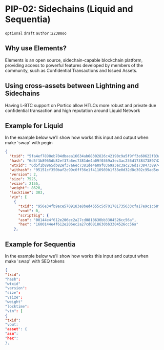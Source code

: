 # PIP-02: Sidechains (Liquid and Sequentia)

`optional`  `draft` `author:22388oo`

## Why use Elements?

Elements is an open source, sidechain-capable blockchain platform, providing access to powerful features developed by members of the community, such as Confidential Transactions and Issued Assets.

## Using cross-assets between Lightning and Sidechains

Having L-BTC support on Portico allow HTLCs more robust and private due confidential transaction and high reputation around Liquid Network

## Example for Liquid

In the example below we'll show how works this input and output when make 'swap' with pegin

```json
{
  "txid": "5fa4ef7898eb704dbaea16634ab68302826c42198c9a5f9ff3e60622f83aac90",
  "hash": "6d5f1b8965db82ef37a6ec7381de4a09f0369a3ec3ac236d17384738974232b2",
  "wtxid": "6d5f1b8965db82ef37a6ec7381de4a09f0369a3ec3ac236d17384738974232b2",
  "withash": "95151cf350baf2c99c0ff36e1f4110989b1f33e0d32d8c302c95ad5ecd79e8a2",
  "version": 2,
  "size": 7525,
  "vsize": 2155,
  "weight": 8620,
  "locktime": 303,
  "vin": [
    {
      "txid": "956e34fb9ace5709183e8bed4555c5d701781735633cfa17e9c1c68fb2462ee1",
      "vout": 0,
      "scriptSig": {
      "asm": "00144e4f612e206ec2a27cd0818630bb3304526cc56a",
      "hex": "1600144e4f612e206ec2a27cd0818630bb3304526cc56a"
    },
```

## Example for Sequentia

In the example below we'll show how works this input and output when make 'swap' with SEQ tokens

```json
{
"txid":
"hash":
"wtxid"
"version":
"size":
"vsize":
"weight"
"locktime":
"vin": [
{
"txid":
"vout:
"asset": {
"asm":
"hex":
},
```

